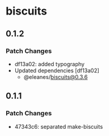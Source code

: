# biscuits

## 0.1.2

### Patch Changes

- df13a02: added typography
- Updated dependencies [df13a02]
  - @eleanes/biscuits@0.3.6

## 0.1.1

### Patch Changes

- 47343c6: separated make-biscuits
